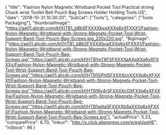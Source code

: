 {
	"title": "Fashion Nylon Magnetic Wristband Pocket Tool Practical strong Chuck wrist Toolkit Belt Pouch Bag Screws Holder Holding Tools  US",
	"date": "2018-10-31 10:30:20",
	"SubCat": ["Tools"],
	"categories": ["Tools Packaging"],
	"thumbnailImage": "https://ae01.alicdn.com/kf/HTB1_bBbSFXXXXbvaXXXq6xXFXXX1/Fashion-Nylon-Magnetic-Wristband-with-Strong-Magnets-Pocket-Tool-Wrist-Support-Band-Tool-Pouch-Bag-Screws.jpg_220x220.jpg",
	"BigImage": ["https://ae01.alicdn.com/kf/HTB1_bBbSFXXXXbvaXXXq6xXFXXX1/Fashion-Nylon-Magnetic-Wristband-with-Strong-Magnets-Pocket-Tool-Wrist-Support-Band-Tool-Pouch-Bag-Screws.jpg","https://ae01.alicdn.com/kf/HTB1mT8FSFXXXXaAXpXXq6xXFXXXs/Fashion-Nylon-Magnetic-Wristband-with-Strong-Magnets-Pocket-Tool-Wrist-Support-Band-Tool-Pouch-Bag-Screws.jpg","https://ae01.alicdn.com/kf/HTB1GPhISFXXXXcnXXXXq6xXFXXXf/Fashion-Nylon-Magnetic-Wristband-with-Strong-Magnets-Pocket-Tool-Wrist-Support-Band-Tool-Pouch-Bag-Screws.jpg","https://ae01.alicdn.com/kf/HTB16y4rSFXXXXcGXFXXq6xXFXXXw/Fashion-Nylon-Magnetic-Wristband-with-Strong-Magnets-Pocket-Tool-Wrist-Support-Band-Tool-Pouch-Bag-Screws.jpg","https://ae01.alicdn.com/kf/HTB1xdtaSFXXXXb8aXXXq6xXFXXXF/Fashion-Nylon-Magnetic-Wristband-with-Strong-Magnets-Pocket-Tool-Wrist-Support-Band-Tool-Pouch-Bag-Screws.jpg"],
	"actualPrice": 5.23,
	"comparePrice": 6.70,
	"linkurl": "http://s.click.aliexpress.com/e/egUpqHE",
	"inStock": 96
}
